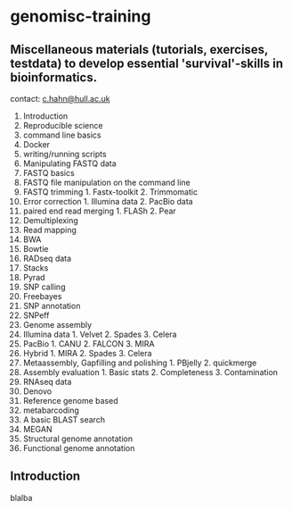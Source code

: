# genomisc-training

## Miscellaneous materials (tutorials, exercises, testdata) to develop essential 'survival'-skills in bioinformatics.

contact: c.hahn@hull.ac.uk

1. Introduction
  1. Reproducible science
  2. command line basics
  3. Docker
  4. writing/running scripts
2. Manipulating FASTQ data
  1. FASTQ basics
  2. FASTQ file manipulation on the command line
  3. FASTQ trimming
    1. Fastx-toolkit
    2. Trimmomatic
  4. Error correction
    1. Illumina data
    2. PacBio data
  5. paired end read merging
    1. FLASh
    2. Pear
  6. Demultiplexing
3. Read mapping
  1. BWA
  2. Bowtie
4. RADseq data
  1. Stacks
  2. Pyrad
5. SNP calling
  1. Freebayes
6. SNP annotation
  1. SNPeff
7. Genome assembly
  1. Illumina data
    1. Velvet
    2. Spades
    3. Celera
  2. PacBio
    1. CANU
    2. FALCON
    3. MIRA
  3. Hybrid
    1. MIRA
    2. Spades
    3. Celera
  4. Metaassembly, Gapfilling and polishing
    1. PBjelly
    2. quickmerge
  3. Assembly evaluation
    1. Basic stats
    2. Completeness
    3. Contamination
8. RNAseq data
  1. Denovo
  2. Reference genome based
9. metabarcoding
  1. A basic BLAST search
  2. MEGAN
10. Structural genome annotation
11. Functional genome annotation

## Introduction

blalba
